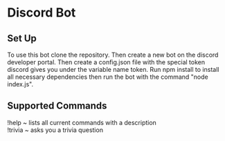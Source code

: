 # Discord Bot
## Set Up
To use this bot clone the repository. Then create a new bot on the discord developer portal. Then create a config.json file with the special token discord gives you under the variable name token. Run npm install to install all necessary dependencies then run the bot with the command "node index.js".

## Supported Commands
!help ~ lists all current commands with a description <br>
!trivia ~ asks you a trivia question
